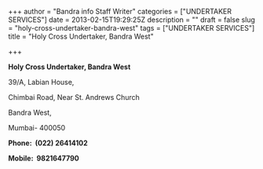 +++
author = "Bandra info Staff Writer"
categories = ["UNDERTAKER SERVICES"]
date = 2013-02-15T19:29:25Z
description = ""
draft = false
slug = "holy-cross-undertaker-bandra-west"
tags = ["UNDERTAKER SERVICES"]
title = "Holy Cross Undertaker, Bandra West"

+++


<p><b>Holy Cross Undertaker, Bandra West </b></p>
<p>39/A, Labian House,</p>
<p>Chimbai Road, Near St. Andrews Church</p>
<p>Bandra West,</p>
<p>Mumbai- 400050</p>
<p><b>Phone:  (022) 26414102</b></p>
<p><b>Mobile:  9821647790</b></p>



